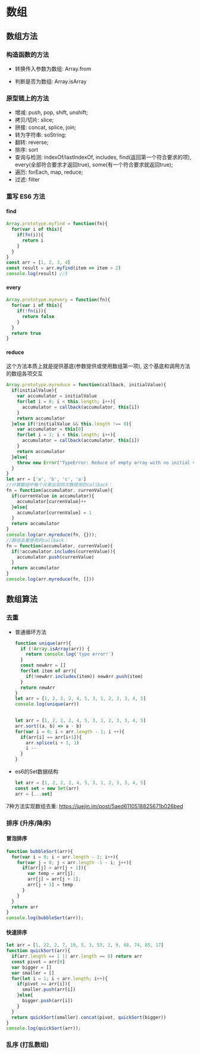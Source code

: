 # 数组

## 数组方法
### 构造函数的方法
- 转换传入参数为数组: Array.from

- 判断是否为数组: Array.isArray

### 原型链上的方法
- 增减: push, pop, shift, unshift; 
- 拷贝/切片: slice; 
- 拼接: concat, splice, join; 
- 转为字符串: soString; 
- 翻转: reverse; 
- 排序: sort  
- 查询与检测: indexOf/lastIndexOf, includes, find(返回第一个符合要求的项), every(全部符合要求才返回true), some(有一个符合要求就返回true);  
- 遍历: forEach, map, reduce; 
- 过滤: filter

### 重写 ES6 方法  

#### find    
```js
Array.prototype.myfind = function(fn){
  for(var i of this){
    if(fn(i)){
      return i
    }
  }      
}
const arr = [1, 2, 3, 4]
const result = arr.myfind(item => item > 2) 
console.log(result) //3
```

#### every  
```js
Array.prototype.myevery = function(fn){    
  for(var i of this){
    if(!fn(i)){
      return false
    }
  }
  return true
}
```

#### reduce
这个方法本质上就是提供基底(参数提供或使用数组第一项), 这个基底和调用方法的数组各项交互    
```js
Array.prototype.myreduce = function(callback, initialValue){    
  if(initialValue){
    var accumulator = initialValue
    for(let i = 0; i < this.length; i++){
      accumulator = callback(accumulator, this[i])
    }
    return accumulator
  }else if(!initialValue && this.length !== 0){
    var accumulator = this[0]
    for(let i = 1; i < this.length; i++){
      accumulator = callback(accumulator, this[i])
    }
    return accumulator
  }else{
    throw new Error("TypeError: Reduce of empty array with no initial value")
  }    
}
let arr = ['a', 'b', 'c', 'a']
//计算数组中每个元素出现的次数使用的callback：
fn = function(accumulator, currenValue){    
  if(currenValue in accumulator){
    accumulator[currenValue]++
  }else{
    accumulator[currenValue] = 1
  }
  return accumulator
}  
console.log(arr.myreduce(fn, {}));
//数组去重使用的callback：
fn = function(accumulator, currenValue){    
  if(!accumulator.includes(currenValue)){
    accumulator.push(currenValue)
  }
  return accumulator
}  
console.log(arr.myreduce(fn, []))
```

## 数组算法
### 去重
- 普通循环方法
  ```js  
  function unique(arr){
    if (!Array.isArray(arr)) {        
      return console.log('type error!')
    }
    const newArr = []
    for(let item of arr){
      if(!newArr.includes(item)) newArr.push(item)
    }
    return newArr
  }
  let arr = [1, 2, 2, 2, 4, 5, 3, 1, 2, 3, 3, 4, 5]
  console.log(unique(arr))
      
  ```
   
  ```js
  let arr = [1, 2, 2, 2, 4, 5, 3, 1, 2, 3, 3, 4, 5]
  arr.sort((a, b) => a - b) 
  for(var i = 0; i < arr.length - 1; i ++){
    if(arr[i] == arr[i+1]){
      arr.splice(i + 1, 1)
      i --
    }      
  }
  ```

- es6的Set数据结构
  ```js
  let arr = [1, 2, 2, 2, 4, 5, 3, 1, 2, 3, 3, 4, 5]
  const set = new Set(arr)
  arr = [...set]      
  ```

7种方法实现数组去重: https://juejin.im/post/5aed6110518825671b026bed

### 排序 (升序/降序)
#### 冒泡排序
```js
function bubbleSort(arr){
  for(var i = 0; i < arr.length - 1; i++){
    for(var j = 0; j < arr.length -1 - i; j++){
      if(arr[j] > arr[j + 1]){
        var temp = arr[j];
        arr[j] = arr[j + 1];
        arr[j + 1] = temp
      }
    }
  }
  return arr
} 
console.log(bubbleSort(arr));
```

#### 快速排序
```js
let arr = [1, 22, 2, 7, 19, 5, 3, 53, 2, 9, 68, 74, 85, 17]
function quickSort(arr){
  if(arr.length == 1 || arr.length == 0) return arr
  const pivot = arr[0]
  var bigger = []
  var smaller = []
  for(let i = 1; i < arr.length; i++){
    if(pivot >= arr[i]){
      smaller.push(arr[i])
    }else{
      bigger.push(arr[i])
    }
  }
  return quickSort(smaller).concat(pivot, quickSort(bigger))
}
console.log(quickSort(arr));
```

### 乱序 (打乱数组)
